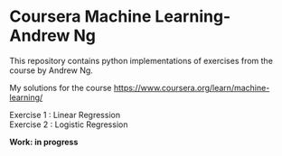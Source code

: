 # Coursera Machine Learning- Andrew Ng

This repository contains python implementations of exercises from the course by Andrew Ng.

My solutions for the course https://www.coursera.org/learn/machine-learning/

Exercise 1 : Linear Regression<br />
Exercise 2 : Logistic Regression<br />


<b>Work: in progress</b>

